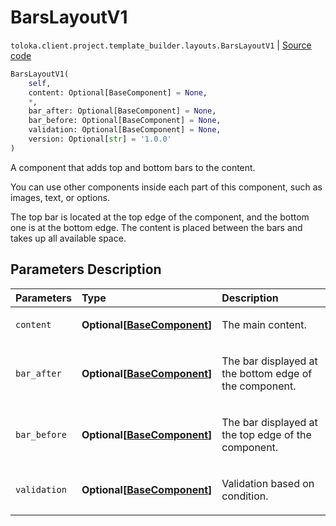 # BarsLayoutV1
`toloka.client.project.template_builder.layouts.BarsLayoutV1` | [Source code](https://github.com/Toloka/toloka-kit/blob/v1.1.3/src/client/project/template_builder/layouts.py#L39)

```python
BarsLayoutV1(
    self,
    content: Optional[BaseComponent] = None,
    *,
    bar_after: Optional[BaseComponent] = None,
    bar_before: Optional[BaseComponent] = None,
    validation: Optional[BaseComponent] = None,
    version: Optional[str] = '1.0.0'
)
```

A component that adds top and bottom bars to the content.


You can use other components inside each part of this component, such as images, text, or options.

The top bar is located at the top edge of the component, and the bottom one is at the bottom edge. The content is
placed between the bars and takes up all available space.

## Parameters Description

| Parameters | Type | Description |
| :----------| :----| :-----------|
`content`|**Optional\[[BaseComponent](toloka.client.project.template_builder.base.BaseComponent.md)\]**|<p>The main content.</p>
`bar_after`|**Optional\[[BaseComponent](toloka.client.project.template_builder.base.BaseComponent.md)\]**|<p>The bar displayed at the bottom edge of the component.</p>
`bar_before`|**Optional\[[BaseComponent](toloka.client.project.template_builder.base.BaseComponent.md)\]**|<p>The bar displayed at the top edge of the component.</p>
`validation`|**Optional\[[BaseComponent](toloka.client.project.template_builder.base.BaseComponent.md)\]**|<p>Validation based on condition.</p>
